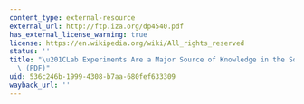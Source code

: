 ```yaml
---
content_type: external-resource
external_url: http://ftp.iza.org/dp4540.pdf
has_external_license_warning: true
license: https://en.wikipedia.org/wiki/All_rights_reserved
status: ''
title: "\u201CLab Experiments Are a Major Source of Knowledge in the Social Sciences.\u201D\
  \ (PDF)"
uid: 536c246b-1999-4308-b7aa-680fef633309
wayback_url: ''
---
```

